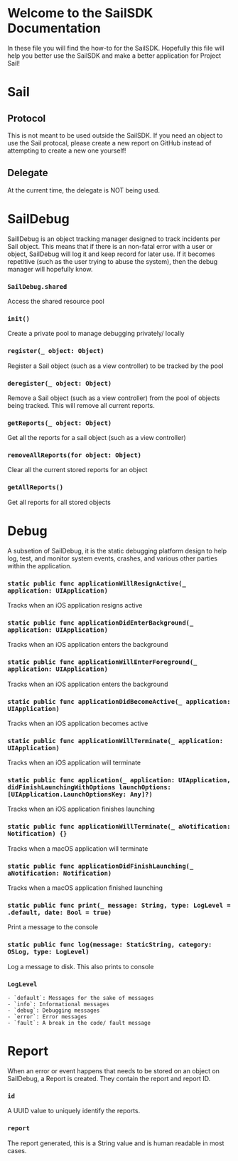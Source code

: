 # Welcome to the SailSDK Documentation

In these file you will find the how-to for the SailSDK. Hopefully this file will help you better
use the SailSDK and make a better application for Project Sail!

# Sail
## Protocol

This is not meant to be used outside the SailSDK. If you need an object
to use the Sail protocal, please create a new report on GitHub instead
of attempting to create a new one yourself!

## Delegate

At the current time, the delegate is NOT being used.




# SailDebug

SaillDebug is an object tracking manager designed to track incidents
per Sail object. This means that if there is an non-fatal error with a user
or object, SailDebug will log it and keep record for later use. If it becomes
repetitive (such as the user trying to abuse the system), then the debug
manager will hopefully know.

### `SailDebug.shared`
Access the shared resource pool

### `init()`
Create a private pool to manage debugging privately/ locally

### `register(_ object: Object)`
Register a Sail object (such as a view controller) to be tracked
by the pool

### `deregister(_ object: Object)`
Remove a Sail object (such as a view controller) from the pool
of objects being tracked. This will remove all current reports.

### `getReports(_ object: Object)`
Get all the reports for a sail object (such as a view controller)

### `removeAllReports(for object: Object)`
Clear all the current stored reports for an object

### `getAllReports()`
Get all reports for all stored objects



# Debug
A subsetion of SailDebug, it is the static debugging platform design to help log, test, and monitor system events, crashes, and various other parties within the application.

### `static public func applicationWillResignActive(_ application: UIApplication)`
Tracks when an iOS application resigns active

### `static public func applicationDidEnterBackground(_ application: UIApplication)`
Tracks when an iOS application enters the background

### `static public func applicationWillEnterForeground(_ application: UIApplication)`
Tracks when an iOS application enters the background

### `static public func applicationDidBecomeActive(_ application: UIApplication)`
Tracks when an iOS application becomes active

### `static public func applicationWillTerminate(_ application: UIApplication)`
Tracks when an iOS application will terminate

### `static public func application(_ application: UIApplication, didFinishLaunchingWithOptions launchOptions: [UIApplication.LaunchOptionsKey: Any]?)`
Tracks when an iOS application finishes launching

### `static public func applicationWillTerminate(_ aNotification: Notification) {}`
Tracks when a macOS application will terminate

### `static public func applicationDidFinishLaunching(_ aNotification: Notification)`
Tracks when a macOS application finished launching

### `static public func print(_ message: String, type: LogLevel = .default, date: Bool = true)`
Print a message to the console

### `static public func log(message: StaticString, category: OSLog, type: LogLevel)`
Log a message to disk. This also prints to console

### `LogLevel`
    - `default`: Messages for the sake of messages
    - `info`: Informational messages
    - `debug`: Debugging messages
    - `error`: Error messages
    - `fault`: A break in the code/ fault message



# Report
When an error or event happens that needs to be stored
on an object on SailDebug, a Report is created. They
contain the report and report ID.

### `id`
A UUID value to uniquely identify the reports.

### `report`
The report generated, this is a String value and is human
readable in most cases.

